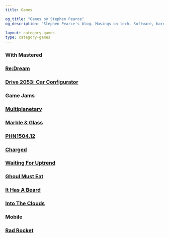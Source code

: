 ```yaml
---
title: Games

og_title: "Games by Stephen Pearce"
og_description: "Stephen Pearce's blog. Musings on tech. Software, hardware and tales of development."

layout: category-games
type: category-games
---
```


<h3>With Mastered</h3>
<div class="game-grid">
	<a href="/games/mastered/re-dream/" class="game" style="background-image: url(/assets/img/games/re-dream/opengraph.png)">
		<h3 class="game__desc">Re:Dream</h3>
	</a>
	<a href="/games/mastered/car-configurator/" class="game" style="background-image: url(/assets/img/games/car-configurator/opengraph.png)">
		<h3 class="game__desc">Drive 2053: Car Configurator</h3>
	</a>
</div>

<h3>Game Jams</h3>
<div class="game-grid">
	<a href="/games/ludum-dare/multiplanetary/" class="game" style="background-image: url(/assets/img/games/multiplanetary/opengraph.png)">
		<h3 class="game__desc">Multiplanetary</h3>
	</a>
	<a href="/games/weekly-game-jam/marble-and-glass/" class="game" style="background-image: url(/assets/img/games/marble-and-glass/opengraph.png)">
		<h3 class="game__desc">Marble &amp; Glass</h3>
	</a>
	<a href="/games/weekly-game-jam/phn1504.12/" class="game" style="background-image: url(/assets/img/games/phn1504.12/opengraph.png)">
		<h3 class="game__desc">PHN1504.12</h3>
	</a>
	<a href="/games/weekly-game-jam/charged/" class="game" style="background-image: url(/assets/img/games/charged/opengraph.png)">
		<h3 class="game__desc">Charged</h3>
	</a>
	<a href="/games/weekly-game-jam/waiting-for-uptrend/" class="game" style="background-image: url(/assets/img/games/waiting-for-uptrend/opengraph.png)">
		<h3 class="game__desc">Waiting For Uptrend</h3>
	</a>
	<a href="/games/ludum-dare/ghoul-must-eat/" class="game" style="background-image: url(/assets/img/games/ghoul-must-eat/opengraph.png)">
		<h3 class="game__desc">Ghoul Must Eat</h3>
	</a>
	<a href="/games/one-hour-game-jam/it-has-a-beard/" class="game" style="background-image: url(/assets/img/games/it-has-a-beard/opengraph.png)">
		<h3 class="game__desc">It Has A Beard</h3>
	</a>
	<a href="/games/one-hour-game-jam/into-the-clouds/" class="game" style="background-image: url(/assets/img/games/into-the-clouds/opengraph.png)">
		<h3 class="game__desc">Into The Clouds</h3>
	</a>
</div>

<h3>Mobile</h3>
<div class="game-grid">
	<a href="/games/one-hour-game-jam/it-has-a-beard/" class="game" style="background-image: url(/assets/img/games/rad-rocket/opengraph.png)">
		<h3 class="game__desc">Rad Rocket</h3>
	</a>
</div>

